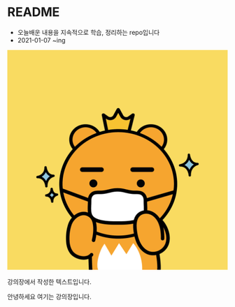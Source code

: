 # README

* 오늘배운 내용을 지속적으로 학습, 정리하는 repo입니다
* 2021-01-07 ~ing

![img](README.assets/img.jpg)



강의장에서 작성한 텍스트입니다.

안녕하세요 여기는 강의장입니다.